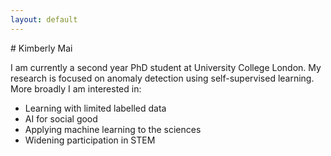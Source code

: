 ```yaml
---
layout: default
---
```


<div class="lead pretty-links">
# Kimberly Mai

I am currently a second year PhD student at University College London. My research is focused on anomaly detection using self-supervised learning. More broadly I am interested in:

* Learning with limited labelled data
* AI for social good
* Applying machine learning to the sciences
* Widening participation in STEM
</div>
